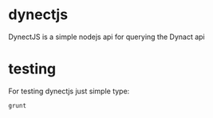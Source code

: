 dynectjs
========

DynectJS is a simple nodejs api for querying the Dynact api



testing
=======

For testing dynectjs just simple type:

    grunt
